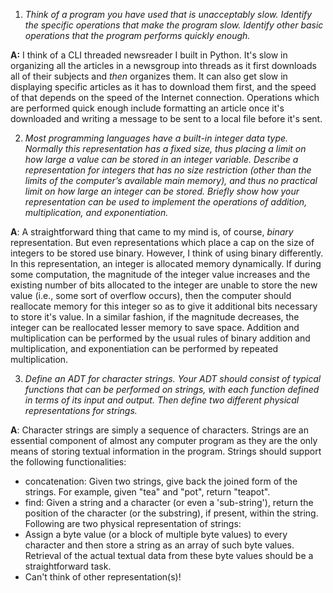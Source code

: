 1. *Think of a program you have used that is unacceptably slow. Identify the
specific operations that make the program slow. Identify other basic operations
that the program performs quickly enough.*

__A:__ I think of a CLI threaded newsreader I built in Python. It's slow in
organizing all the articles in a newsgroup into threads as it first downloads
all of their subjects and *then* organizes them. It can also get slow in
displaying specific articles as it has to download them first, and the speed of
that depends on the speed of the Internet connection. Operations which are
performed quick enough include formatting an article once it's downloaded and
writing a message to be sent to a local file before it's sent.

2. *Most programming languages have a built-in integer data type. Normally this
representation has a fixed size, thus placing a limit on how large a value can
be stored in an integer variable. Describe a representation for integers that
has no size restriction (other than the limits of the computer’s available main
memory), and thus no practical limit on how large an integer can be stored.
Briefly show how your representation can be used to implement the operations
of addition, multiplication, and exponentiation.*

__A__: A straightforward thing that came to my mind is, of course, *binary*
representation. But even representations which place a cap on the size of
integers to be stored use binary. However, I think of using binary differently.
In this representation, an integer is allocated memory dynamically. If during
some computation, the magnitude of the integer value increases and the existing
number of bits allocated to the integer are unable to store the new value (i.e.,
some sort of overflow occurs), then the computer should reallocate memory for
this integer so as to give it additional bits necessary to store it's value.
In a similar fashion, if the magnitude decreases, the integer can be reallocated
lesser memory to save space.
Addition and multiplication can be performed by the usual rules of binary
addition and multiplication, and exponentiation can be performed by repeated
multiplication.

3. *Define an ADT for character strings. Your ADT should consist of typical
functions that can be performed on strings, with each function defined in
terms of its input and output. Then define two different physical
representations for strings.*

__A__: Character strings are simply a sequence of characters. Strings are
an essential component of almost any computer program as they are the only
means of storing textual information in the program. Strings should support
the following functionalities:
  * concatenation: Given two strings, give back the joined form of the strings.
  For example, given "tea" and "pot", return "teapot".
  * find: Given a string and a character (or even a 'sub-string'), return the
  position of the character (or the substring), if present, within the string.
Following are two physical representation of strings:
  * Assign a byte value (or a block of multiple byte values) to every character
  and then store a string as an array of such byte values. Retrieval of the
  actual textual data from these byte values should be a straightforward task.
  * Can't think of other representation(s)!